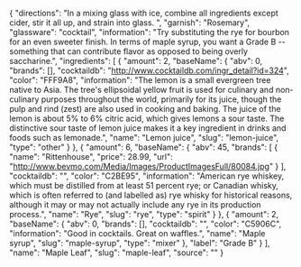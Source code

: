 {
    "directions": "In a mixing glass with ice, combine all ingredients except cider, stir it all up, and strain into glass.  ",
    "garnish": "Rosemary",
    "glassware": "cocktail",
    "information": "Try substituting the rye for bourbon for an even sweeter finish.  In terms of maple syrup, you want a Grade B -- something that can contribute flavor as opposed to being overly saccharine.",
    "ingredients": [
        {
            "amount": 2,
            "baseName": {
                "abv": 0,
                "brands": [],
                "cocktaildb": "http://www.cocktaildb.com/ingr_detail?id=324",
                "color": "FFF9A8",
                "information": "The lemon is a small evergreen tree native to Asia. The tree's ellipsoidal yellow fruit is used for culinary and non-culinary purposes throughout the world, primarily for its juice, though the pulp and rind (zest) are also used in cooking and baking. The juice of the lemon is about 5% to 6% citric acid, which gives lemons a sour taste. The distinctive sour taste of lemon juice makes it a key ingredient in drinks and foods such as lemonade.",
                "name": "Lemon juice",
                "slug": "lemon-juice",
                "type": "other"
            }
        },
        {
            "amount": 6,
            "baseName": {
                "abv": 45,
                "brands": [
                    {
                        "name": "Rittenhouse",
                        "price": 28.99,
                        "url": "http://www.bevmo.com/Media/Images/ProductImagesFull/80084.jpg"
                    }
                ],
                "cocktaildb": "",
                "color": "C2BE95",
                "information": "American rye whiskey, which must be distilled from at least 51 percent rye; or Canadian whisky, which is often referred to (and labelled as) rye whisky for historical reasons, although it may or may not actually include any rye in its production process.",
                "name": "Rye",
                "slug": "rye",
                "type": "spirit"
            }
        },
        {
            "amount": 2,
            "baseName": {
                "abv": 0,
                "brands": [],
                "cocktaildb": "",
                "color": "C5906C",
                "information": "Good in cocktails.  Great on waffles.",
                "name": "Maple syrup",
                "slug": "maple-syrup",
                "type": "mixer"
            },
            "label": "Grade B"
        }
    ],
    "name": "Maple Leaf",
    "slug": "maple-leaf",
    "source": ""
}